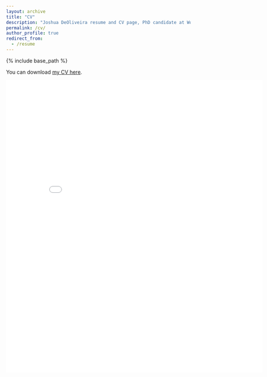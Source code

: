 ```yaml
---
layout: archive
title: "CV"
description: "Joshua DeOliveira resume and CV page, PhD candidate at Worcester Polytechnic Institute in the DAISY Lab, research in deep learning optimization."
permalink: /cv/
author_profile: true
redirect_from:
  - /resume
---
```


{% include base_path %}

You can download <a href="{{ site.baseurl }}/files/CV.pdf" download="CV_joshua_deoliveira">my CV here</a>.

<embed src="{{ site.baseurl }}/files/CV.pdf" width="700" height="800" type='application/pdf'>
